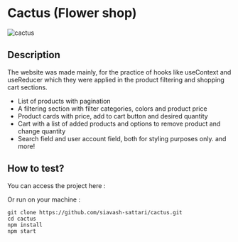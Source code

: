 # Cactus (Flower shop)

![cactus](https://user-images.githubusercontent.com/88406720/232633124-076c537b-e30e-47b3-8f3e-62a0aa01f984.JPG)

## Description

The website was made mainly, for the practice of hooks like useContext and useReducer which they were applied in the product filtering and shopping cart sections.

- List of products with pagination
- A filtering section with filter categories, colors and product price
- Product cards with price, add to cart button and desired quantity
- Cart with a list of added products and options to remove product and change quantity
- Search field and user account field, both for styling purposes only. and more!

## How to test?

You can access the project here : 

Or run on your machine :

``` 
git clone https://github.com/siavash-sattari/cactus.git
cd cactus
npm install
npm start

```
